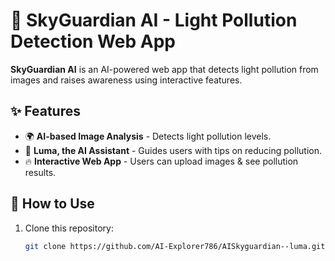 # 🌌 SkyGuardian AI - Light Pollution Detection Web App  

**SkyGuardian AI** is an AI-powered web app that detects light pollution from images and raises awareness using interactive features.  

## ✨ Features  
- 🌍 **AI-based Image Analysis** - Detects light pollution levels.  
- 🤖 **Luma, the AI Assistant** - Guides users with tips on reducing pollution.  
- 🔥 **Interactive Web App** - Users can upload images & see pollution results.  

## 🚀 How to Use  
1. Clone this repository:  
   ```bash
   git clone https://github.com/AI-Explorer786/AISkyguardian--luma.git

